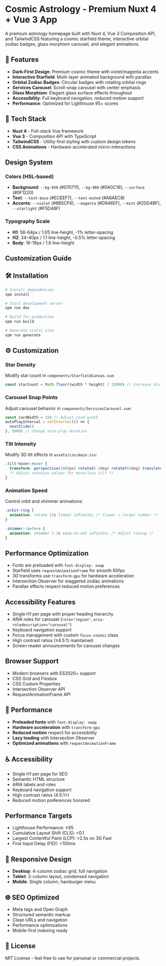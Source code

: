 # Cosmic Astrology - Premium Nuxt 4 + Vue 3 App

A premium astrology homepage built with Nuxt 4, Vue 3 Composition API, and TailwindCSS featuring a cosmic starfield theme, interactive orbital zodiac badges, glass morphism carousel, and elegant animations.

## 🌟 Features

- **Dark-First Design**: Premium cosmic theme with violet/magenta accents
- **Interactive Starfield**: Multi-layer animated background with parallax
- **Orbital Zodiac Badges**: Circular badges with rotating orbital rings
- **Services Carousel**: Scroll-snap carousel with center emphasis
- **Glass Morphism**: Elegant glass surface effects throughout
- **Accessibility**: Full keyboard navigation, reduced motion support
- **Performance**: Optimized for Lighthouse 95+ scores

## 🚀 Tech Stack

- **Nuxt 4** - Full-stack Vue framework
- **Vue 3** - Composition API with TypeScript
- **TailwindCSS** - Utility-first styling with custom design tokens
- **CSS Animations** - Hardware-accelerated micro-interactions

## Design System

### Colors (HSL-based)
- **Background**: `--bg-950` (#070711), `--bg-900` (#0A0C16), `--surface` (#0F1220)
- **Text**: `--text-base` (#ECEEF7), `--text-muted` (#A6AEC8)
- **Accents**: `--violet` (#8B5CF6), `--magenta` (#D946EF), `--mint` (#2DD4BF), `--starlight` (#F5D48F)

### Typography Scale
- **H1**: 56-64px / 1.05 line-height, -1% letter-spacing
- **H2**: 34-40px / 1.1 line-height, -0.5% letter-spacing
- **Body**: 16-18px / 1.6 line-height

## Customization Guide

## 🛠️ Installation

```bash
# Install dependencies
npm install

# Start development server
npm run dev

# Build for production
npm run build

# Generate static site
npm run generate
```

## ⚙️ Customization

### Star Density
Modify star count in `components/StarfieldCanvas.vue`:
```javascript
const starCount = Math.floor((width * height) / 15000) // Increase divisor for fewer stars
```

### Carousel Snap Points
Adjust carousel behavior in `components/ServicesCarousel.vue`:
```javascript
const cardWidth = 320 // Adjust card width
autoPlayInterval = setInterval(() => {
  nextSlide()
}, 5000) // Change auto-play duration
```

### Tilt Intensity
Modify 3D tilt effects in `assets/css/main.css`:
```css
.tilt-hover:hover {
  transform: perspective(1000px) rotateX(-2deg) rotateY(4deg) translateZ(8px);
  /* Adjust rotation values for more/less tilt */
}
```

### Animation Speed
Control orbit and shimmer animations:
```css
.orbit-ring {
  animation: rotate 12s linear infinite; /* Slower = larger number */
}

.shimmer::before {
  animation: shimmer 2.3s ease-in-out infinite; /* Adjust timing */
}
```

## Performance Optimization

- Fonts are preloaded with `font-display: swap`
- Starfield uses `requestAnimationFrame` for smooth 60fps
- 3D transforms use `transform-gpu` for hardware acceleration
- Intersection Observer for staggered zodiac animations
- Parallax effects respect reduced motion preferences

## Accessibility Features

- Single H1 per page with proper heading hierarchy
- ARIA roles for carousel (`role="region"`, `aria-roledescription="carousel"`)
- Keyboard navigation support
- Focus management with custom `focus-cosmic` class
- High contrast ratios (≥4.5:1) maintained
- Screen reader announcements for carousel changes

## Browser Support

- Modern browsers with ES2020+ support
- CSS Grid and Flexbox
- CSS Custom Properties
- Intersection Observer API
- RequestAnimationFrame API

## 🎯 Performance

- **Preloaded fonts** with `font-display: swap`
- **Hardware acceleration** with `transform-gpu`
- **Reduced motion** respect for accessibility
- **Lazy loading** with Intersection Observer
- **Optimized animations** with `requestAnimationFrame`

## ♿ Accessibility

- Single H1 per page for SEO
- Semantic HTML structure
- ARIA labels and roles
- Keyboard navigation support
- High contrast ratios (4.5:1+)
- Reduced motion preferences honored

## Performance Targets

- Lighthouse Performance: ≥95
- Cumulative Layout Shift (CLS): <0.1
- Largest Contentful Paint (LCP): <2.5s on 3G Fast
- First Input Delay (FID): <100ms

## 📱 Responsive Design

- **Desktop**: 4-column zodiac grid, full navigation
- **Tablet**: 2-column layout, condensed navigation  
- **Mobile**: Single column, hamburger menu

## 🌐 SEO Optimized

- Meta tags and Open Graph
- Structured semantic markup
- Clean URLs and navigation
- Performance optimizations
- Mobile-first indexing ready

## 📄 License

MIT License - feel free to use for personal or commercial projects.
